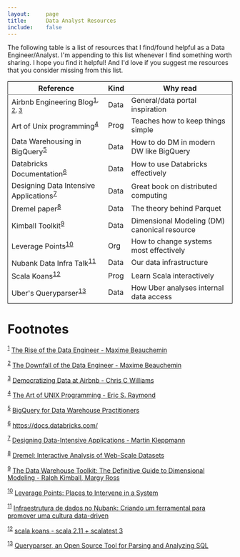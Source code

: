 ```yaml
---
layout:     page
title:      Data Analyst Resources
include:    false
---
```


The following table is a list of resources that I find/found helpful
as a Data Engineer/Analyst. I'm appending to this list whenever I find
something worth sharing. I hope you find it helpful! And I'd love if
you suggest me resources that you consider missing from this list.

<table border="2" cellspacing="0" cellpadding="6" rules="groups" frame="hsides">


<colgroup>
<col  class="org-left" />

<col  class="org-left" />

<col  class="org-left" />
</colgroup>
<thead>
<tr>
<th scope="col" class="org-left">Reference</th>
<th scope="col" class="org-left">Kind</th>
<th scope="col" class="org-left">Why read</th>
</tr>
</thead>

<tbody>
<tr>
<td class="org-left">Airbnb Engineering Blog<sup><a id="fnr.1" class="footref" href="#fn.1">1</a></sup><sup>, </sup><sup><a id="fnr.2" class="footref" href="#fn.2">2</a></sup><sup>, </sup><sup><a id="fnr.3" class="footref" href="#fn.3">3</a></sup></td>
<td class="org-left">Data</td>
<td class="org-left">General/data portal inspiration</td>
</tr>


<tr>
<td class="org-left">Art of Unix programming<sup><a id="fnr.4" class="footref" href="#fn.4">4</a></sup></td>
<td class="org-left">Prog</td>
<td class="org-left">Teaches how to keep things simple</td>
</tr>


<tr>
<td class="org-left">Data Warehousing in BigQuery<sup><a id="fnr.5" class="footref" href="#fn.5">5</a></sup></td>
<td class="org-left">Data</td>
<td class="org-left">How to do DM in modern DW like BigQuery</td>
</tr>


<tr>
<td class="org-left">Databricks Documentation<sup><a id="fnr.6" class="footref" href="#fn.6">6</a></sup></td>
<td class="org-left">Data</td>
<td class="org-left">How to use Databricks effectively</td>
</tr>


<tr>
<td class="org-left">Designing Data Intensive Applications<sup><a id="fnr.7" class="footref" href="#fn.7">7</a></sup></td>
<td class="org-left">Data</td>
<td class="org-left">Great book on distributed computing</td>
</tr>


<tr>
<td class="org-left">Dremel paper<sup><a id="fnr.8" class="footref" href="#fn.8">8</a></sup></td>
<td class="org-left">Data</td>
<td class="org-left">The theory behind Parquet</td>
</tr>


<tr>
<td class="org-left">Kimball Toolkit<sup><a id="fnr.9" class="footref" href="#fn.9">9</a></sup></td>
<td class="org-left">Data</td>
<td class="org-left">Dimensional Modeling (DM) canonical resource</td>
</tr>


<tr>
<td class="org-left">Leverage Points<sup><a id="fnr.10" class="footref" href="#fn.10">10</a></sup></td>
<td class="org-left">Org</td>
<td class="org-left">How to change systems most effectively</td>
</tr>


<tr>
<td class="org-left">Nubank Data Infra Talk<sup><a id="fnr.11" class="footref" href="#fn.11">11</a></sup></td>
<td class="org-left">Data</td>
<td class="org-left">Our data infrastructure</td>
</tr>


<tr>
<td class="org-left">Scala Koans<sup><a id="fnr.12" class="footref" href="#fn.12">12</a></sup></td>
<td class="org-left">Prog</td>
<td class="org-left">Learn Scala interactively</td>
</tr>


<tr>
<td class="org-left">Uber's Queryparser<sup><a id="fnr.13" class="footref" href="#fn.13">13</a></sup></td>
<td class="org-left">Data</td>
<td class="org-left">How Uber analyses internal data access</td>
</tr>
</tbody>
</table>


# Footnotes

<sup><a id="fn.1" href="#fnr.1">1</a></sup> [The Rise of the Data Engineer - Maxime Beauchemin](https://medium.freecodecamp.org/the-rise-of-the-data-engineer-91be18f1e603)

<sup><a id="fn.2" href="#fnr.2">2</a></sup> [The Downfall of the Data Engineer - Maxime Beauchemin](https://medium.com/@maximebeauchemin/the-downfall-of-the-data-engineer-5bfb701e5d6b)

<sup><a id="fn.3" href="#fnr.3">3</a></sup> [Democratizing Data at Airbnb - Chris C Williams](https://medium.com/airbnb-engineering/democratizing-data-at-airbnb-852d76c51770)

<sup><a id="fn.4" href="#fnr.4">4</a></sup> [The Art of UNIX Programming - Eric S. Raymond](https://www.goodreads.com/book/show/104745.The_Art_of_UNIX_Programming)

<sup><a id="fn.5" href="#fnr.5">5</a></sup> [BigQuery for Data Warehouse Practitioners](https://cloud.google.com/solutions/bigquery-data-warehouse)

<sup><a id="fn.6" href="#fnr.6">6</a></sup> <https://docs.databricks.com/>

<sup><a id="fn.7" href="#fnr.7">7</a></sup> [Designing Data-Intensive Applications - Martin Kleppmann](https://www.goodreads.com/book/show/23463279-designing-data-intensive-applications)

<sup><a id="fn.8" href="#fnr.8">8</a></sup> [Dremel: Interactive Analysis of Web-Scale Datasets](https://ai.google/research/pubs/pub36632)

<sup><a id="fn.9" href="#fnr.9">9</a></sup> [The Data Warehouse Toolkit: The Definitive Guide to
Dimensional Modeling - Ralph Kimball, Margy Ross](https://www.goodreads.com/book/show/17848388-the-data-warehouse-toolkit)

<sup><a id="fn.10" href="#fnr.10">10</a></sup> [Leverage Points: Places to Intervene in a System](http://donellameadows.org/archives/leverage-points-places-to-intervene-in-a-system/)

<sup><a id="fn.11" href="#fnr.11">11</a></sup> [Infraestrutura de dados no Nubank: Criando um
ferramental para promover uma cultura data-driven](https://www.infoq.com/br/presentations/infraestrutura-de-dados-no-nubank)

<sup><a id="fn.12" href="#fnr.12">12</a></sup> [scala koans - scala 2.11 + scalatest 3](https://github.com/hackenfreude/scalakoansexercises)

<sup><a id="fn.13" href="#fnr.13">13</a></sup> [Queryparser, an Open Source Tool for Parsing and Analyzing SQL](https://eng.uber.com/queryparser/)
